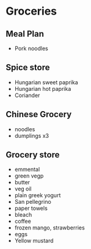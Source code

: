 # Groceries

## Meal Plan

- Pork noodles

## Spice store

- Hungarian sweet paprika
- Hungarian hot paprika
- Coriander

## Chinese Grocery

- noodles
- dumplings x3

## Grocery store

- emmental
- green vegp
- butter
- veg oil
- plain greek yogurt
- San pellegrino
- paper towels
- bleach
- coffee
- frozen mango, strawberries
- eggs
- Yellow mustard
